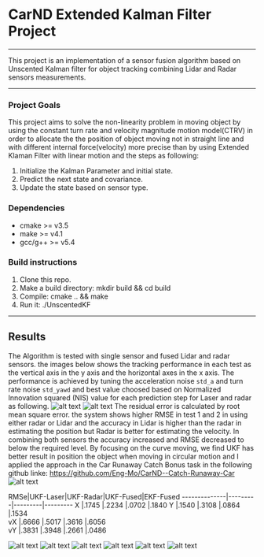 
# CarND Extended Kalman Filter Project

[//]: # (Image References)
[image1]: ./Output_images/NIS_L.png
[image2]: ./Output_images/NIS_R.png
[image3]: ./Output_images/UKF_L_DS1.png
[image4]: ./Output_images/UKF_L_DS2.png
[image5]: ./Output_images/UKF_R_DS1.png
[image6]: ./Output_images/UKF_R_DS2.png
[image7]: ./Output_images/UKF_LR_DS1.png
[image8]: ./Output_images/UKF_LR_DS2.png
[image9]: ./Output_images/EKF_UKF.png

---
This project is an implementation of a sensor fusion algorithm based on Unscented Kalman filter for object tracking combining Lidar and Radar sensors measurements.

---
### Project Goals
This project aims to solve the non-linearity problem in moving object by using the constant turn rate and velocity magnitude motion model(CTRV) in order to allocate the the position of object moving not in straight line and with different internal force(velocity) more precise than by using Extended Klaman Filter with linear motion and the steps as following:

1. Initialize the Kalman Parameter and initial state.
2. Predict the next state and covariance.
3. Update the state based on sensor type.

### Dependencies
* cmake >= v3.5
* make >= v4.1
* gcc/g++ >= v5.4

### Build instructions
1. Clone this repo.
2. Make a build directory: mkdir build && cd build
3. Compile: cmake .. && make
4. Run it: ./UnscentedKF

---


## Results

The Algorithm is tested with single sensor and fused Lidar and radar sensors. the images below shows the tracking performance in each test as the vertical axis in the y axis and the horizontal axes in the x axis. The performance is achieved by tuning the acceleration noise `std_a` and turn rate noise `std_yawd` and best value choosed based on  Normalized Innovation squared (NIS) value for each prediction step for Laser and radar as following.
![alt text][image1]
![alt text][image2]
The residual error is calculated by root mean square error.  the system shows higher RMSE in test 1 and 2 in using either radar or Lidar and the accuracy in Lidar is higher than the radar in estimating the position but Radar is better for estimating the velocity. In combining both sensors the accuracy increased and RMSE decreased to below the required level. By focusing on the curve moving, we find UKF has better result in position the object when moving in circular motion and I applied the approach in the Car Runaway Catch Bonus task in the following github linke: https://github.com/Eng-Mo/CarND--Catch-Runaway-Car
![alt text][image9]


RMSe|UKF-Laser|UKF-Radar|UKF-Fused|EKF-Fused
--------------|---------|---------|---------
X   |.1745    |.2234    |.0702    |.1840 
Y   |.1540    |.3108    |.0864    |.1534  
vX  |.6666    |.5017    |.3616    |.6056  
vY  |.3831    |.3948    |.2661    |.0486 


![alt text][image3]
![alt text][image4]
![alt text][image5]
![alt text][image6]
![alt text][image7]
![alt text][image8]


